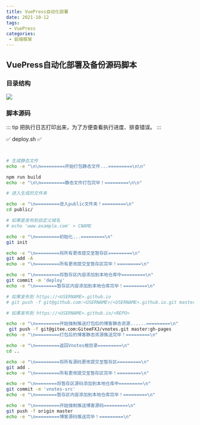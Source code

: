 ```yaml
---
title: VuePress自动化部署
date: 2021-10-12
tags:
 - VuePress
categories: 
 - 前端框架
---
```




## VuePress自动化部署及备份源码脚本



### 目录结构

<img src="https://gitee.com/GiteeFXJ/picstore/raw/master/pics/20211012212846.png">



### 脚本源码

::: tip
把执行日志打印出来，为了方便查看执行进度、排查错误。
:::

:white_check_mark:  deploy.sh :white_check_mark:

```sh


# 生成静态文件
echo -e "\n\n=========开始打包静态文件...=========\n\n"

npm run build
echo -e "\n\n=========静态文件打包完毕！=========\n\n"

# 进入生成的文件夹

echo -e "\n=========进入public文件夹！=========\n"
cd public/

# 如果是发布到自定义域名
# echo 'www.example.com' > CNAME

echo -e "\n=========初始化...=========\n"
git init

echo -e "\n=========将所有更改提交至暂存区=========\n"
git add -A
echo -e "\n=========所有更改提交至暂存区完毕！=========\n"

echo -e "\n=========将暂存区内容添加到本地仓库中=========\n"
git commit -m 'deploy'
echo -e "\n========暂存区内容添加到本地仓库完毕！=========\n"

# 如果发布到 https://<USERNAME>.github.io
# git push -f git@github.com:<USERNAME>/<USERNAME>.github.io.git master

# 如果发布到 https://<USERNAME>.github.io/<REPO>

echo -e "\n=========开始强制推送打包后的博客静态资源......=========\n"
 git push -f git@gitee.com:GiteeFXJ/vnotes.git master:gh-pages
echo -e "\n=========打包后的博客静态资源推送完毕！=========\n"

echo -e "\n=========返回Vnotes根目录=========\n"
cd ..

echo -e "\n=========将所有源码更改提交至暂存区=========\n"
git add .
echo -e "\n=========所有更改提交至暂存区完毕！=========\n"

echo -e "\n========将暂存区源码添加到本地仓库中=========\n"
git commit -m 'vnotes-src'
echo -e "\n========暂存区内容添加到本地仓库完毕！=========\n"

echo -e "\n=========开始强制推送博客源码=========\n"
git push -f origin master
echo -e "\n=========博客源码推送完毕！=========\n"

```

